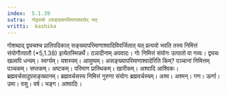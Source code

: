 ```yaml
---
index:  5.1.39
sutra:  गोद्व्यचो ऽसङ्ख्यापरिमाणाश्वादेर् यत्
vritti:  kashika 
---
```


गोशब्दाद् द्व्यचश्च प्रातिपदिकात् सङ्ख्यापरिमाणाश्वादिविवर्जितात् यत् प्रत्ययो भवति तस्य निमित्तं संयोगौत्पातौ (*5,1.38) इत्येतस्मिन्नर्थे। ठञादीनाम् अपवादः। गोः निमित्तं संयोगः उत्पातो वा गव्यः। द्व्यचः खल्वपि धन्यम्। स्वर्ग्यम्। यशस्यम्। आयुष्यम्। असङ्ख्यापरिमाणाश्वादेरिति किम्? पञ्चानां निमित्तम् पञ्चकम्। सप्तकम्। अष्टकम्। परिमाण प्रास्थिकम्। खारीकम्। अश्वादि आश्विकः। ब्रह्मवर्चसादुपसङ्ख्यानम्। ब्रह्मवर्चसस्य निमित्तं गुरुणा संयोगः ब्रह्मवर्चस्यम्। अश्व। अश्मन्। गण। ऊर्णा। उमा। वसु। वर्ष। भङ्ग। अश्वादिः।

